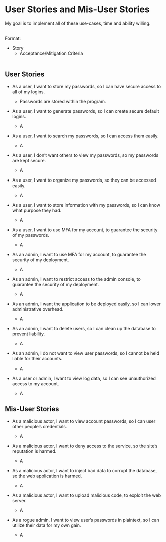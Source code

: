 # User Stories and Mis-User Stories
My goal is to implement all of these use-cases, time and ability willing. 
<br><br>

Format: 
- Story
  - Acceptance/Mitigation Criteria
<br><br>
## User Stories
- As a user, I want to store my passwords, so I can have secure access to all of my logins. 
  - Passwords are stored within the program. 

- As a user, I want to generate passwords, so I can create secure default logins. 
  - A

- As a user, I want to search my passwords, so I can access them easily. 
  - A

- As a user, I don’t want others to view my passwords, so my passwords are kept secure. 
  - A

- As a user, I want to organize my passwords, so they can be accessed easily. 
  - A

- As a user, I want to store information with my passwords, so I can know what purpose they had. 
  - A

- As a user, I want to use MFA for my account, to guarantee the security of my passwords. 
  - A

- As an admin, I want to use MFA for my account, to guarantee the security of my deployment. 
  - A

- As an admin, I want to restrict access to the admin console, to guarantee the security of my deployment. 
  - A

- As an admin, I want the application to be deployed easily, so I can lower administrative overhead. 
  - A

- As an admin, I want to delete users, so I can clean up the database to prevent liability. 
  - A

- As an admin, I do not want to view user passwords, so I cannot be held liable for their accounts. 
  - A

- As a user or admin, I want to view log data, so I can see unauthorized access to my account.
  - A

## Mis-User Stories

- As a malicious actor, I want to view account passwords, so I can user other people’s credentials. 
  - A

- As a malicious actor, I want to deny access to the service, so the site’s reputation is harmed. 
  - A

- As a malicious actor, I want to inject bad data to corrupt the database, so the web application is harmed. 
  - A

- As a malicious actor, I want to upload malicious code, to exploit the web server. 
  - A

- As a rogue admin, I want to view user’s passwords in plaintext, so I can utilize their data for my own gain. 
  - A
